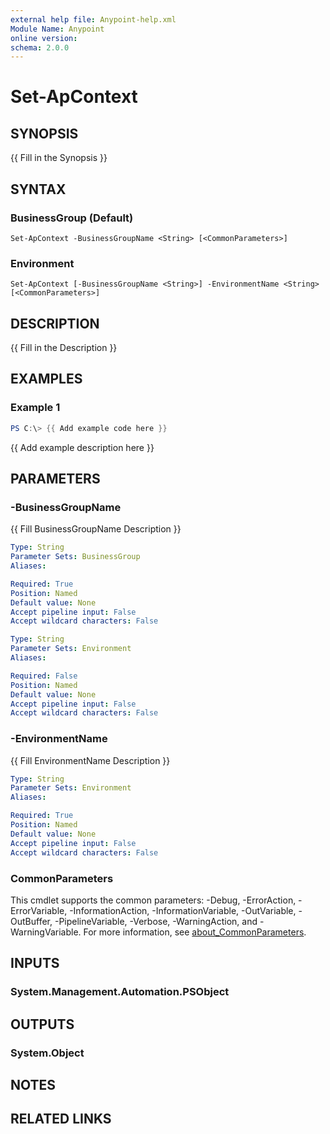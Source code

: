 ```yaml
---
external help file: Anypoint-help.xml
Module Name: Anypoint
online version:
schema: 2.0.0
---
```


# Set-ApContext

## SYNOPSIS
{{ Fill in the Synopsis }}

## SYNTAX

### BusinessGroup (Default)
```
Set-ApContext -BusinessGroupName <String> [<CommonParameters>]
```

### Environment
```
Set-ApContext [-BusinessGroupName <String>] -EnvironmentName <String> [<CommonParameters>]
```

## DESCRIPTION
{{ Fill in the Description }}

## EXAMPLES

### Example 1
```powershell
PS C:\> {{ Add example code here }}
```

{{ Add example description here }}

## PARAMETERS

### -BusinessGroupName
{{ Fill BusinessGroupName Description }}

```yaml
Type: String
Parameter Sets: BusinessGroup
Aliases:

Required: True
Position: Named
Default value: None
Accept pipeline input: False
Accept wildcard characters: False
```

```yaml
Type: String
Parameter Sets: Environment
Aliases:

Required: False
Position: Named
Default value: None
Accept pipeline input: False
Accept wildcard characters: False
```

### -EnvironmentName
{{ Fill EnvironmentName Description }}

```yaml
Type: String
Parameter Sets: Environment
Aliases:

Required: True
Position: Named
Default value: None
Accept pipeline input: False
Accept wildcard characters: False
```

### CommonParameters
This cmdlet supports the common parameters: -Debug, -ErrorAction, -ErrorVariable, -InformationAction, -InformationVariable, -OutVariable, -OutBuffer, -PipelineVariable, -Verbose, -WarningAction, and -WarningVariable. For more information, see [about_CommonParameters](http://go.microsoft.com/fwlink/?LinkID=113216).

## INPUTS

### System.Management.Automation.PSObject

## OUTPUTS

### System.Object
## NOTES

## RELATED LINKS

